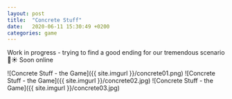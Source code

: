 ```yaml
---
layout: post
title:  "Concrete Stuff"
date:   2020-06-11 15:30:49 +0200
categories: game
---
```

Work in progress - trying to find a good ending for our tremendous scenario 💪☀️
Soon online

![Concrete Stuff - the Game]({{ site.imgurl }}/concrete01.png)
![Concrete Stuff - the Game]({{ site.imgurl }}/concrete02.jpg)
![Concrete Stuff - the Game]({{ site.imgurl }}/concrete03.jpg)
